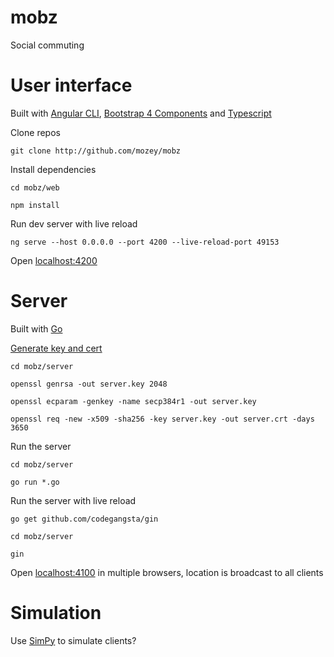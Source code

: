 # mobz

Social commuting


# User interface

Built with [Angular CLI](https://github.com/angular/angular-cli),
[Bootstrap 4 Components](https://ng-bootstrap.github.io/#/home)
and [Typescript](https://www.typescriptlang.org/)

Clone repos

    git clone http://github.com/mozey/mobz
    
Install dependencies

    cd mobz/web
    
    npm install
    
Run dev server with live reload
    
    ng serve --host 0.0.0.0 --port 4200 --live-reload-port 49153
    
Open [localhost:4200](localhost:4200)


# Server

Built with [Go](https://golang.org/)

[Generate key and cert](https://gist.github.com/denji/12b3a568f092ab951456)

    cd mobz/server
    
    openssl genrsa -out server.key 2048
    
    openssl ecparam -genkey -name secp384r1 -out server.key
    
    openssl req -new -x509 -sha256 -key server.key -out server.crt -days 3650

Run the server 

    cd mobz/server
    
    go run *.go
    
Run the server with live reload

    go get github.com/codegangsta/gin
    
    cd mobz/server

    gin
    
Open [localhost:4100](localhost:4100) in multiple browsers,
location is broadcast to all clients


# Simulation

Use [SimPy](https://simpy.readthedocs.io/en/latest/) to simulate clients?


